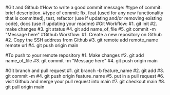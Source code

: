 #Git and Github
#How to write a good commit message:
#type of commit: brief description. 
#type of commit: fix, feat (used for any new functionality that is committed), test, refactor (use if updating and/or removing existing code), docs (use if updating your readme)
#Git Workflow: 
#1. git init
#2. make changes
#3. git status
#4. git add name_of_file
#5. git commit -m "Message here"
#Github Workflow:
#1. Create a new repository on Github
#2. Copy the SSH address from Github
#3. git remote add remote_name remote url
#4. git push origin main

#To push to your remote repository
#1. Make changes
#2. git add name_of_file
#3. git commit -m "Message here"
#4. git push origin main

#Git branch and pull request
#1. git branch -b feature_name
#2. git add 
#3. git commit -m 
#4. git push origin feature_name
#5. put in a pull request 
#6. visit Github and merge your pull request into main
#7. git checkout main
#8. git pull origin main

